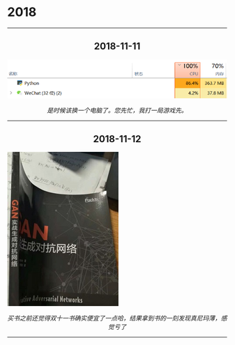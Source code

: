 # 2018

----------
## <center>2018-11-11</center>

![2018/2018-11-11-01.png](2018/2018-11-11-01.png)

*<center>是时候该换一个电脑了。您先忙，我打一局游戏先。</center>*

----------

## <center>2018-11-12</center>

![2018/2018-11-12-01.jpg](2018/2018-11-12-01.jpg)

*<center>买书之前还觉得双十一书确实便宜了一点哈，结果拿到书的一刻发现真尼玛薄，感觉亏了</center>*

----------
